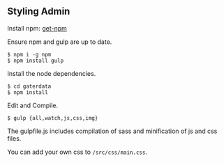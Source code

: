 Styling Admin
-------------

Install npm: [get-npm](https://www.npmjs.com/get-npm)

Ensure npm and gulp are up to date.

```
$ npm i -g npm
$ npm install gulp
```

Install the node dependencies.

```
$ cd gaterdata
$ npm install
```
    
Edit and Compile.

```
$ gulp {all,watch,js,css,img}
```

The gulpfile.js includes compilation of sass and minification of js and css
files.

You can add your own css to ```/src/css/main.css```.